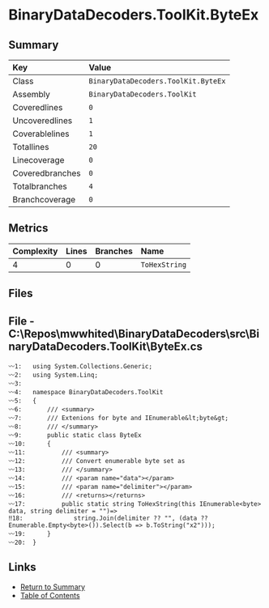 ﻿# BinaryDataDecoders.ToolKit.ByteEx

## Summary

| Key             | Value                               |
| :-------------- | :---------------------------------- |
| Class           | `BinaryDataDecoders.ToolKit.ByteEx` |
| Assembly        | `BinaryDataDecoders.ToolKit`        |
| Coveredlines    | `0`                                 |
| Uncoveredlines  | `1`                                 |
| Coverablelines  | `1`                                 |
| Totallines      | `20`                                |
| Linecoverage    | `0`                                 |
| Coveredbranches | `0`                                 |
| Totalbranches   | `4`                                 |
| Branchcoverage  | `0`                                 |

## Metrics

| Complexity | Lines | Branches | Name          |
| :--------- | :---- | :------- | :------------ |
| 4          | 0     | 0        | `ToHexString` |

## Files

## File - C:\Repos\mwwhited\BinaryDataDecoders\src\BinaryDataDecoders.ToolKit\ByteEx.cs

```CSharp
〰1:   using System.Collections.Generic;
〰2:   using System.Linq;
〰3:   
〰4:   namespace BinaryDataDecoders.ToolKit
〰5:   {
〰6:       /// <summary>
〰7:       /// Extenions for byte and IEnumerable&lt;byte&gt;
〰8:       /// </summary>
〰9:       public static class ByteEx
〰10:      {
〰11:          /// <summary>
〰12:          /// Convert enumerable byte set as
〰13:          /// </summary>
〰14:          /// <param name="data"></param>
〰15:          /// <param name="delimiter"></param>
〰16:          /// <returns></returns>
〰17:          public static string ToHexString(this IEnumerable<byte> data, string delimiter = "")=>
‼18:              string.Join(delimiter ?? "", (data ?? Enumerable.Empty<byte>()).Select(b => b.ToString("x2")));
〰19:      }
〰20:  }
```

## Links

* [Return to Summary](Summary.md)
* [Table of Contents](../TOC.md)

